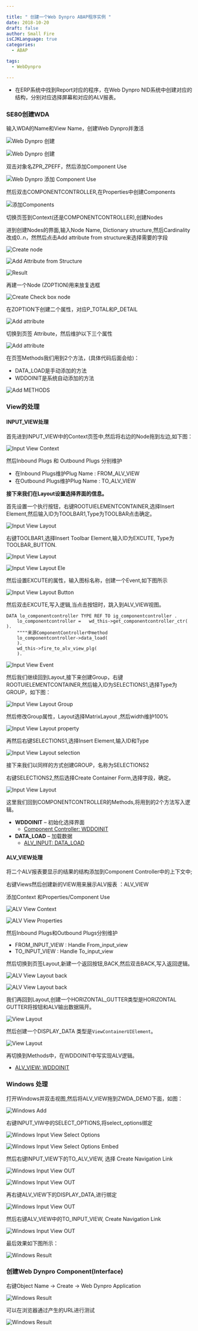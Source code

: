 ```yaml
---

title: " 创建一个Web Dynpro ABAP程序实例 "
date: 2018-10-20
draft: false
author: Small Fire
isCJKLanguage: true
categories: 
  - ABAP

tags: 
  - WebDynpro

---
```




- 在ERP系统中找到Report对应的程序，在Web Dynpro NID系统中创建对应的结构，分别对应选择屏幕和对应的ALV报表。

### SE80创建WDA

输入WDA的Name和View Name，创建Web Dynpro并激活

![Web Dynpro 创建](/images/webdynproABAP/1.1.png)

![Web Dynpro 创建](/images/webdynproABAP/1.png)

双击对象名ZPR_ZPEFF，然后添加Component Use

![Web Dynpro 添加 Component Use](/images/webdynproABAP/2.png)

然后双击COMPONENTCONTROLLER,在Properties中创建Components

![添加Components](/images/webdynproABAP/3.png)

切换页签到Context(还是COMPONENTCONTROLLER),创建Nodes

进到创建Nodes的界面,输入Node Name, Dictionary structure,然后Cardinality改成0..n，然然后点击Add attribute from structure来选择需要的字段

![Create node](/images/webdynproABAP/4.1.png)

![Add Attribute from Structure](/images/webdynproABAP/5.png)

![Result](/images/webdynproABAP/6.png)

再建一个Node (ZOPTION)用来放复选框

![Create Check box node](/images/webdynproABAP/7.png)

在ZOPTION下创建二个属性，对应P_TOTAL和P_DETAIL

![Add attribute](/images/webdynproABAP/8.png)

切换到页签 Attribute，然后维护以下三个属性

![Add attribute](/images/webdynproABAP/9.png)

在页签Methods我们用到2个方法，(具体代码后面会给)：

- DATA_LOAD是手动添加的方法
- WDDOINIT是系统自动添加的方法

![Add METHODS](/images/webdynproABAP/10.png)

### View的处理

#### INPUT_VIEW处理

首先进到INPUT_VIEW中的Context页签中,然后将右边的Node拖到左边,如下图：

![Input View Context](/images/webdynproABAP/11.png)

然后Inbound Plugs 和 Outbound Plugs 分别维护

- 在Inbound Plugs维护Plug
  Name : FROM_ALV_VIEW
- 在Outbound Plugs维护Plug
  Name : TO_ALV_VIEW

**接下来我们在Layout设置选择界面的信息。**

首先设置一个执行按钮，右键ROOTUIELEMENTCONTAINER,选择Insert Element,然后输入ID为TOOLBAR1,Type为TOOLBAR点击确定。

![Input View Layout](/images/webdynproABAP/14.png)

右键TOOLBAR1,选择Insert Toolbar Element,输入ID为EXCUTE, Type为TOOLBAR_BUTTON.

![Input View Layout](/images/webdynproABAP/15.png)

![Input View Layout Ele](/images/webdynproABAP/16.png)

然后设置EXCUTE的属性，输入图标名称，创建一个Event,如下图所示

![Input View Layout Button](/images/webdynproABAP/17.png)

然后双击EXCUTE,写入逻辑,当点击按钮时，跳入到ALV_VIEW视图。

```JS
DATA lo_componentcontroller TYPE REF TO ig_componentcontroller .
    lo_componentcontroller =   wd_this->get_componentcontroller_ctr( ).
    """"来源ComponentController中method
    lo_componentcontroller->data_load(
    ).
    wd_this->fire_to_alv_view_plg(
    ).
```

![Input View Event](/images/webdynproABAP/18.png)

然后我们继续回到Layout,接下来创建Group，右键ROOTUIELEMENTCONTAINER,然后输入ID为SELECTIONS1,选择Type为GROUP，如下图：

![Input View Layout Group](/images/webdynproABAP/19.png)

然后修改Group属性，Layout选择MatrixLayout ,然后width维护100%

![Input View Layout property](/images/webdynproABAP/20.png)

再然后右键SELECTIONS1,选择Insert Element,输入ID和Type

![Input View Layout selection](/images/webdynproABAP/22.png)

接下来我们以同样的方式创建GROUP，名称为SELECTIONS2

右键SELECTIONS2,然后选择Create
Container Form,选择字段，确定。

![Input View Layout ](/images/webdynproABAP/21.png)

这里我们回到COMPONENTCONTROLLER的Methods,将用到的2个方法写入逻辑。

- **WDDOINIT** – 初始化选择界面
  - [Component Controller: WDDOINIT](https://coldinfire.github.io/2018/SAPWebDynproABAP_P3/)
- **DATA_LOAD** – 加载数据
  - [ALV_INPUT: DATA_LOAD](https://coldinfire.github.io/2018/SAPWebDynproABAP_P2/)

#### ALV_VIEW处理

将二个ALV报表要显示的结果的结构添加到Component
Controller中的上下文中;

右键Views然后创建新的VIEW用来展示ALV报表 ：ALV_VIEW

添加Context 和Properties/Component Use

![ALV View Context ](/images/webdynproABAP/23.png)

![ALV View Properties ](/images/webdynproABAP/23.1.png)

然后Inbound Plugs和Outbound
Plugs分别维护 

- FROM_INPUT_VIEW : Handle From_input_view
- TO_INPUT_VIEW : Handle To_input_view

然后切换到页签Layout,新建一个返回按钮,BACK,然后双击BACK,写入返回逻辑。

![ALV View Layout back ](/images/webdynproABAP/26.png)

![ALV View Layout back ](/images/webdynproABAP/27.png)

我们再回到Layout,创建一个HORIZONTAL_GUTTER类型是HORIZONTAL GUTTER将按钮和ALV输出数据隔开。

![View Layout ](/images/webdynproABAP/24.png)

然后创建一个DISPLAY_DATA 类型是`ViewContainerUIElement`。

![View Layout ](/images/webdynproABAP/25.png)

再切换到Methods中，在WDDOINIT中写实现ALV逻辑。

- [ALV_VIEW: WDDOINIT](https://coldinfire.github.io/2018/SAPWebDynproABAP_P1/)

### Windows 处理

打开Windows并双击视图,然后将ALV_VIEW拖到ZWDA_DEMO下面，如图：

![Windows Add](/images/webdynproABAP/28.png)

右键INPUT_VIW中的SELECT_OPTIONS,将select_options绑定

![Windows Input View Select Options](/images/webdynproABAP/29.1.png)

![Windows Input View Select Options Embed](/images/webdynproABAP/29.2.png)

然后右键INPUT_VIEW下的TO_ALV_VIEW, 选择 Create
Navigation Link

![Windows Input View OUT](/images/webdynproABAP/29.3.png)

![Windows Input View OUT](/images/webdynproABAP/29.4.png)

再右键ALV_VIEW下的DISPLAY_DATA,进行绑定

![Windows Input View OUT](/images/webdynproABAP/30.png)

然后右键ALV_VIEW中的TO_INPUT_VIEW, Create Navigation Link

![Windows Input View OUT](/images/webdynproABAP/31.png)

最后效果如下图所示： 

![Windows Result](/images/webdynproABAP/35.png)

### 创建Web Dynpro Component(Interface)

右键Object Name -> Create -> Web Dynpro Application

![Windows Result](/images/webdynproABAP/32.png)

可以在浏览器通过产生的URL进行测试

![Windows Result](/images/webdynproABAP/33.png)





